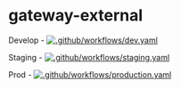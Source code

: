 # gateway-external

Develop - [![.github/workflows/dev.yaml](https://github.com/Samudai/gateway-external/actions/workflows/dev.yaml/badge.svg?branch=develop)](https://github.com/Samudai/gateway-external/actions/workflows/dev.yaml)

Staging - [![.github/workflows/staging.yaml](https://github.com/Samudai/gateway-external/actions/workflows/staging.yaml/badge.svg?branch=staging)](https://github.com/Samudai/gateway-external/actions/workflows/staging.yaml)

Prod - [![.github/workflows/production.yaml](https://github.com/Samudai/gateway-external/actions/workflows/production.yaml/badge.svg)](https://github.com/Samudai/gateway-external/actions/workflows/production.yaml)
